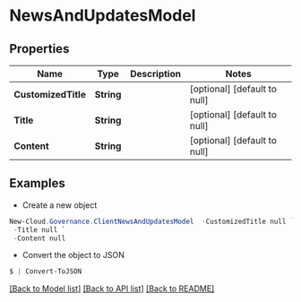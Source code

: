 # NewsAndUpdatesModel
## Properties

Name | Type | Description | Notes
------------ | ------------- | ------------- | -------------
**CustomizedTitle** | **String** |  | [optional] [default to null]
**Title** | **String** |  | [optional] [default to null]
**Content** | **String** |  | [optional] [default to null]

## Examples

- Create a new object
```powershell
New-Cloud.Governance.ClientNewsAndUpdatesModel  -CustomizedTitle null `
 -Title null `
 -Content null
```

- Convert the object to JSON
```powershell
$ | Convert-ToJSON
```


[[Back to Model list]](../README.md#documentation-for-models) [[Back to API list]](../README.md#documentation-for-api-endpoints) [[Back to README]](../README.md)

